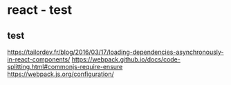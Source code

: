 # react - test
## test

https://tailordev.fr/blog/2016/03/17/loading-dependencies-asynchronously-in-react-components/
https://webpack.github.io/docs/code-splitting.html#commonjs-require-ensure
https://webpack.js.org/configuration/
